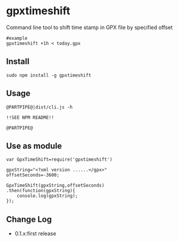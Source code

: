 gpxtimeshift
==========

Command line tool to shift time stamp in GPX file by specified offset

```
#example
gpxtimeshift +1h < today.gpx
```

## Install

```
sudo npm install -g gpxtimeshift
```

## Usage

```
@PARTPIPE@|dist/cli.js -h

!!SEE NPM README!!

@PARTPIPE@
```

## Use as module

```
var GpxTimeShift=require('gpxtimeshift')

gpxString="<?xml version ......</gpx>"
offsetSeconds=-3600;

GpxTimeShift(gpxString,offsetSeconds)
.then(function(gpxString){
	console.log(gpxString);
});
```

## Change Log

- 0.1.x:first release
